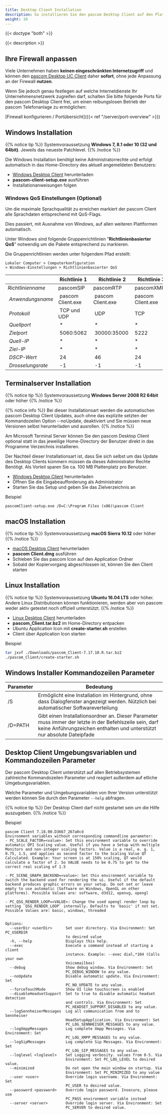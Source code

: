 ```yaml
---
title: Desktop Client Installation
description: So installieren Sie den pascom Desktop Client auf den Plattformen Windows, macOS und Linux
weight: 10
---
```


{{< doctype "both" >}}
 
{{< description >}}

## Ihre Firewall anpassen

Viele Unternehmen haben **keinen eingeschränkten Internetzugriff** und können den [pascom Desktop UC Client](https://www.pascom.net/de/voip-telefonanlage/unified-communications/ "pascom Unified Communications Apps für Windows, macOS & Linux") daher **sofort**, ohne jede Anpassung an der Firewall **nutzen**.

Wenn Sie jedoch genau festlegen auf welche Internetdienste Ihr Unternehmensnetzwerk zugreifen darf, schalten Sie bitte folgende Ports für den pascom Desktop Client frei, um einen reibungslosen Betrieb der pascom Telefonanlage zu ermöglichen:

[Firewall konfigurieren / Portübersicht]({{< ref "/server/port-overview" >}})


## Windows Installation

{{% notice tip %}}
Systemvoraussetzung **Windows 7, 8.1 oder 10 (32 und 64bit)**. Jeweils das neueste Patchlevel. 
{{% /notice %}}

Die Windows Installation benötigt keine Administratorrechte und erfolgt automatisch in das Home-Directory des aktuell angemeldeten Benutzers:

 * [Windows Desktop Client](https://my.pascom.net/update/client/stable/windows) herunterladen
 * **pascom-client-setup.exe** ausführen
 * Installationanweisungen folgen

### Windows QoS Einstellungen (Optional)

Um die maximale Sprachqualität zu erreichen markiert der pascom Client alle Sprachdaten entsprechend mit QoS-Flags.

Dies passiert, mit Ausnahme von Windows, auf allen weiteren Plattformen automatisch.

Unter Windows sind folgende Gruppenrichtlinien "**Richtlinienbasierter QoS**" notwendig um die Pakete entsprechend zu markieren.

Die Gruppenrichtlinien werden unter folgendem Pfad erstellt:

```
Lokaler Computer > Computerkonfiguration 
> Windows-Einstellungen > Richtlinienbasierter QoS
```

|                           | Richtlinie 1      | Richtlinie 2      | Richtlinie 3      |
| ------------------------- | ----------------- | ----------------- | ----------------- |
| *Richtlinienname*         | pascomSIP         | pascomRTP         | pascomXMPP        |
| *Anwendungsname*          | pascom Client.exe | pascom Client.exe | pascom Client.exe |
| *Protokoll*               | TCP und UDP       | UDP               | TCP               |
| *Quellport*               | \*                | \*                | \*                |
| *Zielport*                | 5060:5062         | 30000:35000       | 5222              |
| *Quell-IP*                | \*                | \*                | \*                |
| *Ziel-IP*                 | \*                | \*                | \*                |
| *DSCP-Wert*               | 24                | 46                | 24                |
| *Drosselungsrate*         | -1                | -1                | -1                |


## Terminalserver Installation

{{% notice tip %}}
Systemvoraussetzung **Windows Server 2008 R2 64bit** oder höher
{{% /notice %}}

{{% notice info %}}
Bei dieser Installationsart werden die automatischen pascom Desktop Client Updates, auch ohne das explizite setzten der Kommandozeilen Option --noUpdate, deaktiviert und Sie müssen neue Versionen selbst herunterladen und ausrollen.
{{% /notice %}}

Am Microsoft Terminal Server können Sie den pascom Desktop Client optional statt in das jeweilige Home-Directory der Benutzer direkt in das Programme Verzeichnis installieren. 

Der Nachteil dieser Installationsart ist, dass Sie sich selbst um das Update des Desktop Clients kümmern müssen da dieses Administrator Rechte Benötigt. Als Vorteil sparen Sie ca. 100 MB Plattenplatz pro Benutzer.

* [Windows Desktop Client](https://my.pascom.net/update/client/stable/windows) herunterladen
* Öffnen Sie die Eingabeaufforderung als Administrator
* Starten Sie das Setup und geben Sie das Zielverzeichnis an 

Beispiel

```
pascomClient-setup.exe /D=C:\Program Files (x86)\pascom Client
```

## macOS Installation

{{% notice tip %}}
Systemvoraussetzung **macOS Sierra 10.12** oder höher
{{% /notice %}}

* [macOS Desktop Client](https://my.pascom.net/update/client/stable/macos) herunterladen
* **pascom Client.dmg** ausführen
* Schieben Sie das pascom Icon auf den Application Ordner
* Sobald der Kopiervorgang abgeschlossen ist, können Sie den Client starten

## Linux Installation

{{% notice tip %}}
Systemvoraussetzung **Ubuntu 16.04 LTS** oder höher. Andere Linux Distributionen können funktionieren, werden aber von pascom weder aktiv getestet noch offiziell unterstützt. 
{{% /notice %}}

* [Linux Desktop Client](https://my.pascom.net/update/client/stable/linux) herunterladen
* **pascom_Client.tar.bz2** im Home-Directory entpacken
* Ubuntu Application Icon mit **create-starter.sh** erstellen
* Client über Application Icon starten

Beispiel

```bash
tar jxvf ./Downloads/pascom_Client-7.17.10.R.tar.bz2
./pascom_Client/create-starter.sh 
```

## Windows Installer Kommandozeilen Parameter

|Parameter|Bedeutung|
|---------|---------|
|/S|Ermöglicht eine Installation im Hintergrund, ohne dass Dialogfenster angezeigt werden. Nützlich bei automatischer Softwareverteilung|
|/D=PATH| Gibt einen Installationsordner an. Dieser Parameter muss immer der letzte in der Befehlszeile sein, darf keine Anführungzeichen enthalten und unterstützt nur absolute Dateipfade|


## Desktop Client Umgebungsvariablen und Kommandozeilen Parameter

Der pascom Desktop Client unterstützt auf allen Betriebsystemen zahlreiche Kommandozeilen Parameter und reagiert außerdem auf etliche Umgebungsvariablen. 

Welche Parameter und Umgebungsvariablen von Ihrer Version unterstützt werden können Sie durch den Parameter `--help` abfragen.

{{% notice tip %}}
Der Desktop Client darf nicht gestartet sein um die Hilfe auszugeben.
{{% /notice %}}

Beispiel

```text
pascom Client 7.18.00.D3667_267a0cd
Environment variables without corresponding commandline parameter:
- PC_SCALE_FACTOR=<value>: Set this environment variable to override automatic DPI Scaling value. Useful if you have a Setup with multiple Monitors and non-integer scaling factors. Value is a real, e. g. 1, 0.75, 1.5, and applies as second factor to the Scaling Value QT Calculated. Example: Your screen is at 150% scaling, QT would calculate a factor of 2. So VALUE needs to be 0.75 to get to the correct real scaling of 1.5

- PC_SCENE_GRAPH_BACKEND=<value>: Set this environment variable to switch the backend used for rendering the ui. Useful if the default backend produces graphic errors on your setup. Do not set or leave empty to use automatic (Software on Windows, OpenGL on other platforms). Possible Values are: software, d3d12, openvg, opengl

- PC_QSG_RENDER_LOOP=<VALUE>: Change the used opengl render loop by setting `QSG_RENDER_LOOP` internally. Defaults to 'basic' if not set. Possible Values are: basic, windows, threaded


Options:
  --userDir <userDir>      Set user directory. Via Environment: Set PC_USERDIR
                           to desired value
  -h, --help               Displays this help.
  --exec                   Execute a command instead of starting a client
                           instance. Example: --exec dial,*104 (Calls your own
                           Voicemailbox)
  --debug                  Show debug window. Via Environment: Set
                           PC_DEBUG_WINDOW to any value.
  --noUpdate               Disable automatic update. Via Environment: Set
                           PC_NO_UPDATE to any value.
  --forceTouchMode         Show UI like touchscreen is enabled
  --disableHeadsetSupport  Set to true to disable automatic headset detection
                           and controls. Via Environment: Set
                           PC_HEADSET_SUPPORT_DISABLED to any value.
  --logSennheiserMessages  Log all communication from and to Sennheiser
                           HeadSetupApplication. Via Environment: Set
                           PC_LOG_SENNHEISER_MESSAGES to any value.
  --logXmppMessages        Log complete Xmpp Messages. Via Environment: Set
                           PC_LOG_XMPP_MESSAGES to any value.
  --logSipMessages         Log complete Sip Messages. Via Environment: Set
                           PC_LOG_SIP_MESSAGES to any value.
  --loglevel <loglevel>    Set Logging verbosity. values from 0-5. Via
                           Environment: Set PC_LOG_LEVEL to desired value.
  --minimized              Do not open the main window on startup. Via
                           Environment: Set PC_MINIMIZED to any value
  --user <user>            Override login username. Via Environment: Set
                           PC_USER to desired value.
  --password <password>    Override login password. Insecure, please use
                           PC_PASS environment variable instead
  --server <server>        Override login server. Via Environment: Set
                           PC_SERVER to desired value.
```
